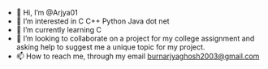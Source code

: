 - 👋 Hi, I’m @Arjya01
- 👀 I’m interested in C  C++  Python   Java  dot net
- 🌱 I’m currently learning C
- 💞️ I’m looking to collaborate on a project  for my college assignment and asking help to suggest me a unique topic for my project. 
- 📫 How to reach me, through my email burnarjyaghosh2003@gmail.com 

<!---
Arjya01/Arjya01 is a ✨ special ✨ repository because its `README.md` (this file) appears on your GitHub profile.
You can click the Preview link to take a look at your changes.
--->
